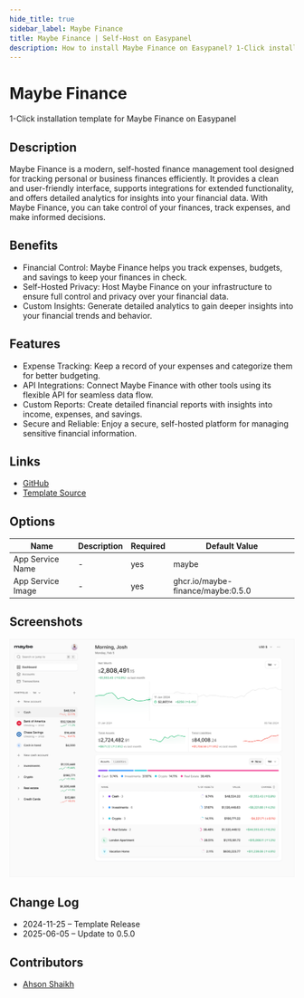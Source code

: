 ```yaml
---
hide_title: true
sidebar_label: Maybe Finance
title: Maybe Finance | Self-Host on Easypanel
description: How to install Maybe Finance on Easypanel? 1-Click installation template for Maybe Finance on Easypanel
---
```


<!-- generated -->

# Maybe Finance

1-Click installation template for Maybe Finance on Easypanel

## Description

Maybe Finance is a modern, self-hosted finance management tool designed for tracking personal or business finances efficiently. It provides a clean and user-friendly interface, supports integrations for extended functionality, and offers detailed analytics for insights into your financial data. With Maybe Finance, you can take control of your finances, track expenses, and make informed decisions.

## Benefits

- Financial Control: Maybe Finance helps you track expenses, budgets, and savings to keep your finances in check.
- Self-Hosted Privacy: Host Maybe Finance on your infrastructure to ensure full control and privacy over your financial data.
- Custom Insights: Generate detailed analytics to gain deeper insights into your financial trends and behavior.

## Features

- Expense Tracking: Keep a record of your expenses and categorize them for better budgeting.
- API Integrations: Connect Maybe Finance with other tools using its flexible API for seamless data flow.
- Custom Reports: Create detailed financial reports with insights into income, expenses, and savings.
- Secure and Reliable: Enjoy a secure, self-hosted platform for managing sensitive financial information.

## Links

- [GitHub](https://github.com/maybe-finance/maybe)
- [Template Source](https://github.com/easypanel-io/templates/tree/main/templates/maybe-finance)

## Options

Name | Description | Required | Default Value
-|-|-|-
App Service Name | - | yes | maybe
App Service Image | - | yes | ghcr.io/maybe-finance/maybe:0.5.0

## Screenshots

![Maybe Finance Screenshot](./assets/screenshot.png)

## Change Log

- 2024-11-25 – Template Release
- 2025-06-05 – Update to 0.5.0

## Contributors

- [Ahson Shaikh](https://github.com/Ahson-Shaikh)
